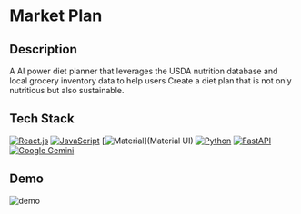 # Market Plan

## Description

A AI power diet planner that leverages the USDA nutrition database and local grocery inventory data to help users 
Create a diet plan that is not only nutritious but also sustainable. 

## Tech Stack 
[![React.js](https://img.shields.io/badge/-ReactJs-61DAFB?logo=react&logoColor=white&style=for-the-badge)](React.js)
[![JavaScript](https://shields.io/badge/JavaScript-F7DF1E?logo=JavaScript&logoColor=000&style=for-the-badge)](JavaScript)
[![Material](https://img.shields.io/badge/Material%20UI-007FFF?style=for-the-badge&logo=mui&logoColor=white)](Material UI)
[![Python](https://img.shields.io/badge/-Python-3776AB?logo=python&logoColor=yellow&style=for-the-badge)](Python) 
[![FastAPI](https://img.shields.io/badge/FastAPI-005571?style=for-the-badge&logo=fastapi)](FastAPI)
[![Google Gemini](https://img.shields.io/badge/Google%20Gemini-886FBF?logo=googlegemini&logoColor=fff&style=for-the-badge)](https://gemini.google.com/)



## Demo 

![demo](https://github.com/user-attachments/assets/2159daa8-7a68-4e46-80a3-2e37905c70bc)
